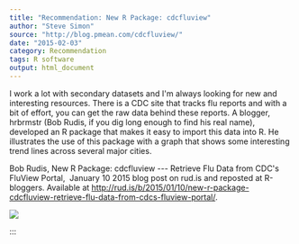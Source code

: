 ```yaml
---
title: "Recommendation: New R Package: cdcfluview"
author: "Steve Simon"
source: "http://blog.pmean.com/cdcfluview/"
date: "2015-02-03"
category: Recommendation
tags: R software
output: html_document
---
```


I work a lot with secondary datasets and I'm always looking for new and
interesting resources. There is a CDC site that tracks flu reports and
with a bit of effort, you can get the raw data behind these reports. A
blogger, hrbrmstr (Bob Rudis, if you dig long enough to find his real
name), developed an R package that makes it easy to import this data
into R. He illustrates the use of this package with a graph that shows
some interesting trend lines across several major cities.

<!---More--->

Bob Rudis, New R Package: cdcfluview --- Retrieve Flu Data from CDC's
FluView Portal,  January 10 2015 blog post on rud.is and reposted at
R-bloggers. Available at
<http://rud.is/b/2015/01/10/new-r-package-cdcfluview-retrieve-flu-data-from-cdcs-fluview-portal/>.

![](../../../images/cdcfluview01.png)


:::

